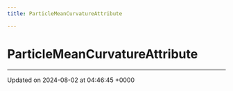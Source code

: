 ```yaml
---
title: ParticleMeanCurvatureAttribute

---
```


# ParticleMeanCurvatureAttribute





-------------------------------

Updated on 2024-08-02 at 04:46:45 +0000